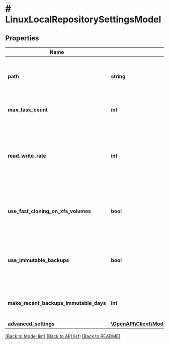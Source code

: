 # # LinuxLocalRepositorySettingsModel

## Properties

Name | Type | Description | Notes
------------ | ------------- | ------------- | -------------
**path** | **string** | Path to the folder where backup files are stored. | [optional]
**max_task_count** | **int** | Maximum number of concurrent tasks. | [optional]
**read_write_rate** | **int** | Maximum rate that restricts the total speed of reading and writing data to the backup repository disk. | [optional]
**use_fast_cloning_on_xfs_volumes** | **bool** | [For Linux repository] If *true*, fast cloning on XFS volumes is used. | [optional]
**use_immutable_backups** | **bool** | If *true*, the Object Lock feature is used to protect recent backups. | [optional]
**make_recent_backups_immutable_days** | **int** | Number of days to keep immutable backups. | [optional]
**advanced_settings** | [**\OpenAPI\Client\Model\RepositoryAdvancedSettingsModel**](RepositoryAdvancedSettingsModel.md) |  | [optional]

[[Back to Model list]](../../README.md#models) [[Back to API list]](../../README.md#endpoints) [[Back to README]](../../README.md)
